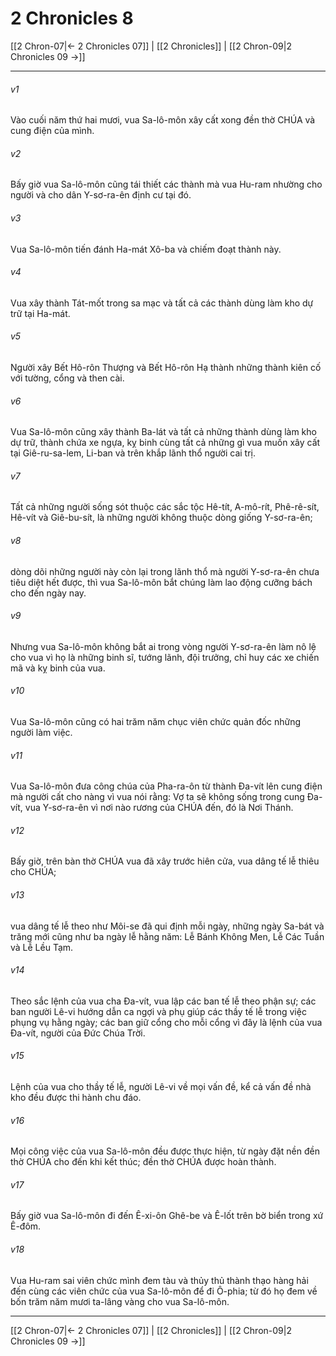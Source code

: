 # 2 Chronicles 8

[[2 Chron-07|← 2 Chronicles 07]] | [[2 Chronicles]] | [[2 Chron-09|2 Chronicles 09 →]]
***



###### v1 
Vào cuối năm thứ hai mươi, vua Sa-lô-môn xây cất xong đền thờ CHÚA và cung điện của mình. 

###### v2 
Bấy giờ vua Sa-lô-môn cũng tái thiết các thành mà vua Hu-ram nhường cho người và cho dân Y-sơ-ra-ên định cư tại đó. 

###### v3 
Vua Sa-lô-môn tiến đánh Ha-mát Xô-ba và chiếm đoạt thành này. 

###### v4 
Vua xây thành Tát-mốt trong sa mạc và tất cả các thành dùng làm kho dự trữ tại Ha-mát. 

###### v5 
Người xây Bết Hô-rôn Thượng và Bết Hô-rôn Hạ thành những thành kiên cố với tường, cổng và then cài. 

###### v6 
Vua Sa-lô-môn cũng xây thành Ba-lát và tất cả những thành dùng làm kho dự trữ, thành chứa xe ngựa, kỵ binh cùng tất cả những gì vua muốn xây cất tại Giê-ru-sa-lem, Li-ban và trên khắp lãnh thổ người cai trị. 

###### v7 
Tất cả những người sống sót thuộc các sắc tộc Hê-tít, A-mô-rít, Phê-rê-sít, Hê-vít và Giê-bu-sít, là những người không thuộc dòng giống Y-sơ-ra-ên; 

###### v8 
dòng dõi những người này còn lại trong lãnh thổ mà người Y-sơ-ra-ên chưa tiêu diệt hết được, thì vua Sa-lô-môn bắt chúng làm lao động cưỡng bách cho đến ngày nay. 

###### v9 
Nhưng vua Sa-lô-môn không bắt ai trong vòng người Y-sơ-ra-ên làm nô lệ cho vua vì họ là những binh sĩ, tướng lãnh, đội trưởng, chỉ huy các xe chiến mã và kỵ binh của vua. 

###### v10 
Vua Sa-lô-môn cũng có hai trăm năm chục viên chức quản đốc những người làm việc. 

###### v11 
Vua Sa-lô-môn đưa công chúa của Pha-ra-ôn từ thành Đa-vít lên cung điện mà người cất cho nàng vì vua nói rằng: Vợ ta sẽ không sống trong cung Đa-vít, vua Y-sơ-ra-ên vì nơi nào rương của CHÚA đến, đó là Nơi Thánh. 

###### v12 
Bấy giờ, trên bàn thờ CHÚA vua đã xây trước hiên cửa, vua dâng tế lễ thiêu cho CHÚA; 

###### v13 
vua dâng tế lễ theo như Môi-se đã qui định mỗi ngày, những ngày Sa-bát và trăng mới cũng như ba ngày lễ hằng năm: Lễ Bánh Không Men, Lễ Các Tuần và Lễ Lều Tạm. 

###### v14 
Theo sắc lệnh của vua cha Đa-vít, vua lập các ban tế lễ theo phận sự; các ban người Lê-vi hướng dẫn ca ngợi và phụ giúp các thầy tế lễ trong việc phụng vụ hằng ngày; các ban giữ cổng cho mỗi cổng vì đây là lệnh của vua Đa-vít, người của Đức Chúa Trời. 

###### v15 
Lệnh của vua cho thầy tế lễ, người Lê-vi về mọi vấn đề, kể cả vấn đề nhà kho đều được thi hành chu đáo. 

###### v16 
Mọi công việc của vua Sa-lô-môn đều được thực hiện, từ ngày đặt nền đền thờ CHÚA cho đến khi kết thúc; đền thờ CHÚA được hoàn thành. 

###### v17 
Bấy giờ vua Sa-lô-môn đi đến Ê-xi-ôn Ghê-be và Ê-lốt trên bờ biển trong xứ Ê-đôm. 

###### v18 
Vua Hu-ram sai viên chức mình đem tàu và thủy thủ thành thạo hàng hải đến cùng các viên chức của vua Sa-lô-môn để đi Ô-phia; từ đó họ đem về bốn trăm năm mươi ta-lâng vàng cho vua Sa-lô-môn.

***
[[2 Chron-07|← 2 Chronicles 07]] | [[2 Chronicles]] | [[2 Chron-09|2 Chronicles 09 →]]
